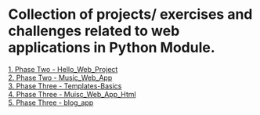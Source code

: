 # Collection of projects/ exercises and challenges related to web applications in Python Module.

[1. Phase Two - Hello_Web_Project](https://github.com/PiotrSurowiec90/WEB-APPS/tree/main/Phase-02/hello_web_project)
<br>
[2. Phase Two - Music_Web_App](https://github.com/PiotrSurowiec90/WEB-APPS/tree/main/Phase-02/music_web_app)
<br>
[3. Phase Three - Templates-Basics](https://github.com/PiotrSurowiec90/WEB-APPS/tree/main/Phase-03/01-html-basics-project)
<br>
[4. Phase Three - Muisc_Web_App_Html](https://github.com/PiotrSurowiec90/WEB-APPS/tree/main/Phase-03/music_web_app_html)
<br>
[5. Phase Three - blog_app](https://github.com/PiotrSurowiec90/WEB-APPS/tree/main/Phase-03/blog_app)